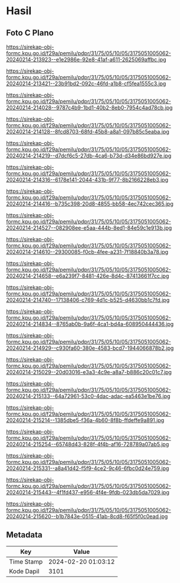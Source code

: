 # Hasil

## Foto C Plano

https://sirekap-obj-formc.kpu.go.id/f29a/pemilu/pdpr/31/75/05/10/05/3175051005062-20240214-213923--e1e2986e-92e8-41af-a611-2625069affbc.jpg

https://sirekap-obj-formc.kpu.go.id/f29a/pemilu/pdpr/31/75/05/10/05/3175051005062-20240214-213421--23b91bd2-092c-46fd-a1b8-cf5fea1555c3.jpg

https://sirekap-obj-formc.kpu.go.id/f29a/pemilu/pdpr/31/75/05/10/05/3175051005062-20240214-214028--9787c4b9-1bd1-40b2-8eb0-7954c4ad78cb.jpg

https://sirekap-obj-formc.kpu.go.id/f29a/pemilu/pdpr/31/75/05/10/05/3175051005062-20240214-214128--8fcd8703-68fd-45b8-a8a1-097b85c5eaba.jpg

https://sirekap-obj-formc.kpu.go.id/f29a/pemilu/pdpr/31/75/05/10/05/3175051005062-20240214-214219--d7dcf6c5-27db-4ca6-b73d-d34e86bd927e.jpg

https://sirekap-obj-formc.kpu.go.id/f29a/pemilu/pdpr/31/75/05/10/05/3175051005062-20240214-214316--6178e141-2044-431b-9f77-8b2166228eb3.jpg

https://sirekap-obj-formc.kpu.go.id/f29a/pemilu/pdpr/31/75/05/10/05/3175051005062-20240214-214416--b735c398-20d8-4855-bb58-4ec742cec365.jpg

https://sirekap-obj-formc.kpu.go.id/f29a/pemilu/pdpr/31/75/05/10/05/3175051005062-20240214-214527--082908ee-e5aa-444b-8ed1-84e59c1e913b.jpg

https://sirekap-obj-formc.kpu.go.id/f29a/pemilu/pdpr/31/75/05/10/05/3175051005062-20240214-214610--29300085-f0cb-4fee-a231-7f18840b3a78.jpg

https://sirekap-obj-formc.kpu.go.id/f29a/pemilu/pdpr/31/75/05/10/05/3175051005062-20240214-214658--e6a239f7-8481-426e-8d4c-87413661f7cc.jpg

https://sirekap-obj-formc.kpu.go.id/f29a/pemilu/pdpr/31/75/05/10/05/3175051005062-20240214-214740--17138406-c769-4d1c-b525-d4630bb1c7fd.jpg

https://sirekap-obj-formc.kpu.go.id/f29a/pemilu/pdpr/31/75/05/10/05/3175051005062-20240214-214834--8765ab0b-9a6f-4ca1-bd4a-608950444436.jpg

https://sirekap-obj-formc.kpu.go.id/f29a/pemilu/pdpr/31/75/05/10/05/3175051005062-20240214-214929--c930fa60-380e-4583-bcd7-1944066878b2.jpg

https://sirekap-obj-formc.kpu.go.id/f29a/pemilu/pdpr/31/75/05/10/05/3175051005062-20240214-215029--20d03016-e3a3-4c9e-a8a7-b886c20c01c7.jpg

https://sirekap-obj-formc.kpu.go.id/f29a/pemilu/pdpr/31/75/05/10/05/3175051005062-20240214-215133--64a72961-53c0-4dac-adac-ea5463e1be76.jpg

https://sirekap-obj-formc.kpu.go.id/f29a/pemilu/pdpr/31/75/05/10/05/3175051005062-20240214-215214--1385dbe5-f36a-4b60-8f8b-ffdeffe9a891.jpg

https://sirekap-obj-formc.kpu.go.id/f29a/pemilu/pdpr/31/75/05/10/05/3175051005062-20240214-215254--65748d43-828f-4f4b-af16-728789a07ab5.jpg

https://sirekap-obj-formc.kpu.go.id/f29a/pemilu/pdpr/31/75/05/10/05/3175051005062-20240214-215331--a8a41d42-f5f9-4ce2-9c46-6fbc0d24e759.jpg

https://sirekap-obj-formc.kpu.go.id/f29a/pemilu/pdpr/31/75/05/10/05/3175051005062-20240214-215443--4f1fd437-e956-4f4e-9fdb-023db5da7029.jpg

https://sirekap-obj-formc.kpu.go.id/f29a/pemilu/pdpr/31/75/05/10/05/3175051005062-20240214-215620--b1b7843e-0515-41ab-8cd8-f65f5f0c0ead.jpg


## Metadata

| Key        | Value               |
| ---------- | ------------------- |
| Time Stamp | 2024-02-20 01:03:12 |
| Kode Dapil | 3101                |



